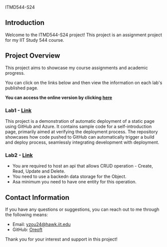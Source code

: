 ITMD544-S24

## Introduction

Welcome to the ITMD544-S24 project! This project is an assignment project for my IIT Study 544 course.

## Project Overview

This project aims to showcase my course assignments and academic progress.

You can click on the links below and then view the information on each lab's published page.

**You can access the online version by clicking [here](https://oreoft.github.io/ITMD544-S24/lab-2)**

### Lab1 - [Link](lab-1)

This project is a demonstration of automatic deployment of a static page using GitHub and Azure. It contains sample code
for a self-introduction page, primarily aimed at verifying the deployment process. The repository showcases how code
pushed to GitHub can automatically trigger a build and deploy process, seamlessly integrating development with
deployment.

### Lab2 - [Link](lab-2)

- You are required to host an api that allows CRUD operation - Create, Read, Update and Delete.
- You need to use a backedn data storage for the Object.
- Asa minimum you need to have one entity for this operation.

## Contact Information

If you have any questions or suggestions, you can reach out to me through the following means:

- Email: yzou24@hawk.iit.edu
- GitHub: [Oreoft](https://github.com/oreoft)

Thank you for your interest and support in this project!




